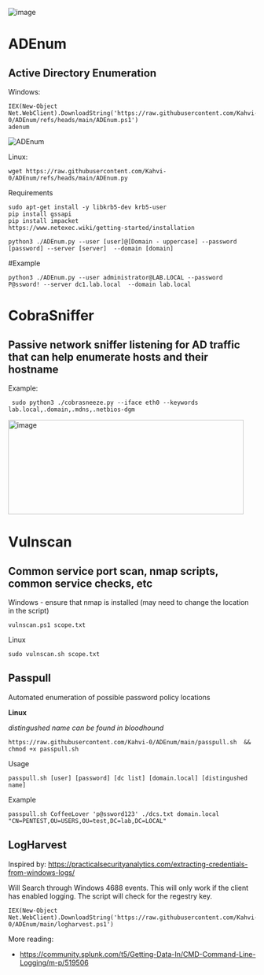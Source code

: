 ![image](https://github.com/user-attachments/assets/74db0dcf-668a-4106-95a7-57274fbd3d75)


# ADEnum 
## Active Directory Enumeration
Windows:
```
IEX(New-Object Net.WebClient).DownloadString('https://raw.githubusercontent.com/Kahvi-0/ADEnum/refs/heads/main/ADEnum.ps1')
adenum
```
![ADEnum](https://github.com/user-attachments/assets/ec4171f6-ea5e-4523-9070-166d6c9a2005)


Linux:
```
wget https://raw.githubusercontent.com/Kahvi-0/ADEnum/refs/heads/main/ADEnum.py 
```

Requirements
```
sudo apt-get install -y libkrb5-dev krb5-user
pip install gssapi
pip install impacket
https://www.netexec.wiki/getting-started/installation
```

```
python3 ./ADEnum.py --user [user]@[Domain - uppercase] --password [password] --server [server]  --domain [domain]
```

#Example
```
python3 ./ADEnum.py --user administrator@LAB.LOCAL --password P@ssword! --server dc1.lab.local  --domain lab.local

```
# CobraSniffer
## Passive network sniffer listening for AD traffic that can help enumerate hosts and their hostname

Example:
```
 sudo python3 ./cobrasneeze.py --iface eth0 --keywords lab.local,.domain,.mdns,.netbios-dgm
```
<img width="479" height="192" alt="image" src="https://github.com/user-attachments/assets/4e200167-2f5f-4203-9eac-7d335a54496b" />



# Vulnscan
## Common service port scan, nmap scripts, common service checks, etc
Windows - ensure that nmap is installed (may need to change the location in the script)
```
vulnscan.ps1 scope.txt
```
Linux 
```
sudo vulnscan.sh scope.txt
```


## Passpull
Automated enumeration of possible password policy locations 

**Linux**

_distingushed name can be found in bloodhound_

```
https://raw.githubusercontent.com/Kahvi-0/ADEnum/main/passpull.sh  && chmod +x passpull.sh
```

Usage
```
passpull.sh [user] [password] [dc list] [domain.local] [distingushed name]
```
Example
```
passpull.sh CoffeeLover 'p@ssword123' ./dcs.txt domain.local "CN=PENTEST,OU=USERS,OU=test,DC=lab,DC=LOCAL"
```

## LogHarvest
Inspired by: https://practicalsecurityanalytics.com/extracting-credentials-from-windows-logs/

Will Search through Windows 4688 events. This will only work if the client has enabled logging. The script will check for the regestry key. 
```
IEX(New-Object Net.WebClient).DownloadString('https://raw.githubusercontent.com/Kahvi-0/ADEnum/main/logharvest.ps1')
```
More reading:
- https://community.splunk.com/t5/Getting-Data-In/CMD-Command-Line-Logging/m-p/519506
